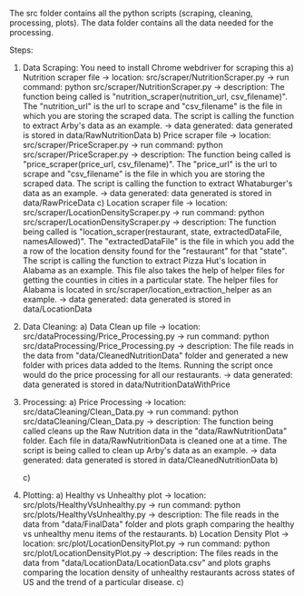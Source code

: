 The src folder contains all the python scripts (scraping, cleaning, processing, plots). 
The data folder contains all the data needed for the processing.

Steps:
1) Data Scraping: You need to install Chrome webdriver for scraping this
	a) Nutrition scraper file
	   -> location: src/scraper/NutritionScraper.py
	   -> run command: python src/scraper/NutritionScraper.py
	   -> description: The function being called is "nutrition_scraper(nutrition_url, csv_filename)".
					The "nutrition_url" is the url to scrape and "csv_filename" is the file in which
					you are storing the scraped data. The script is calling the function to extract
					Arby's data as an example.
	   -> data generated: data generated is stored in data/RawNutritionData
	b) Price scraper file
	   -> location: src/scraper/PriceScraper.py
	   -> run command: python src/scraper/PriceScraper.py
	   -> description: The function being called is "price_scraper(price_url, csv_filename)".
					The "price_url" is the url to scrape and "csv_filename" is the file in which
					you are storing the scraped data. The script is calling the function to extract
					Whataburger's data as an example.
	   -> data generated: data generated is stored in data/RawPriceData
	c) Location scraper file
	   -> location: src/scraper/LocationDensityScraper.py
	   -> run command: python src/scraper/LocationDensityScraper.py
	   -> description: The function being called is "location_scraper(restaurant, state, extractedDataFile, namesAllowed)".
					The "extractedDataFile" is the file in which you add the a row of the location density found for the
					"restaurant" for that "state". The script is calling the function to extract Pizza Hut's location in 
					Alabama as an example. This file also takes the help of helper files for getting the counties in cities
					in a particular state. The helper files for Alabama is located in src/scraper/location_extraction_helper
					as an example.
	   -> data generated: data generated is stored in data/LocationData

2) Data Cleaning:
	a) Data Clean up file
	   -> location: src/dataProcessing/Price_Processing.py
	   -> run command: python src/dataProcessing/Price_Processing.py
	   -> description: The file reads in the data from "data/CleanedNutritionData" folder and generated a new folder with 
					prices data added to the Items. Running the script once would do the price processing for all our restaurants.
	   -> data generated: data generated is stored in data/NutritionDataWithPrice
3) Processing:
	a) Price Processing
	   -> location: src/dataCleaning/Clean_Data.py
	   -> run command: python src/dataCleaning/Clean_Data.py
	   -> description: The function being called cleans up the Raw Nutrition data in the "data/RawNutritionData" folder.
					Each file in data/RawNutritionData is cleaned one at a time. The script is being called to clean up
					Arby's data as an example.
	   -> data generated: data generated is stored in data/CleanedNutritionData
	b)
	
	
	
	
	c)
4) Plotting:
	a) Healthy vs Unhealthy plot
	   -> location: src/plots/HealthyVsUnhealthy.py
	   -> run command: python src/plots/HealthyVsUnhealthy.py
	   -> description: The file reads in the data from "data/FinalData" folder and plots graph comparing the healthy vs unhealthy
					menu items of the restaurants.
	b) Location Density Plot
	   -> location: src/plot/LocationDensityPlot.py
	   -> run command: python src/plot/LocationDensityPlot.py
	   -> description: The files reads in the data from "data/LocationData/LocationData.csv" and plots graphs comparing the
					location density of unhealthy restaurants across states of US and the trend of a particular disease. 
	c)